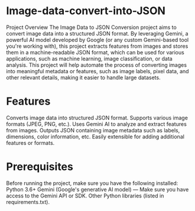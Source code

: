 # Image-data-convert-into-JSON
Project Overview
The Image Data to JSON Conversion project aims to convert image data into a structured JSON format. By leveraging Gemini, a powerful AI model developed by Google (or any custom Gemini-based tool you're working with), this project extracts features from images and stores them in a machine-readable JSON format, which can be used for various applications, such as machine learning, image classification, or data analysis.
This project will help automate the process of converting images into meaningful metadata or features, such as image labels, pixel data, and other relevant details, making it easier to handle large datasets.

# Features
Converts image data into structured JSON format.
Supports various image formats (JPEG, PNG, etc.).
Uses Gemini AI to analyze and extract features from images.
Outputs JSON containing image metadata such as labels, dimensions, color information, etc.
Easily extensible for adding additional features or formats.

# Prerequisites
Before running the project, make sure you have the following installed:
Python 3.6+
Gemini (Google's generative AI model) — Make sure you have access to the Gemini API or SDK.
Other Python libraries (listed in requirements.txt).
